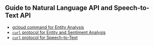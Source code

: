## Guide to Natural Language API and Speech-to-Text API

- [gcloud command for Entity Analysis](./gcloud-ENTITY_ANALYSIS.md)
- [`curl` protocol for Entity and Sentiment Analysis](./protocol-ENTITY_SENTIMENT_ANALYSIS.md)
- [`curl` protocol for Speech-to-Text](./protocol-SPEECH_TO_TEXT.md)